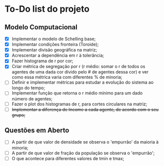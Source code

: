 # To-Do list do projeto

## Modelo Computacional

- [x] Implementar o modelo de Schelling base;
- [x] Implementar condições fronteira (Toroide);
- [x] Implementar divisão geográfica na matriz;
- [x] Acrescentar a dependência em r à tolerância;
- [x] Fazer histograma de r por cor;
- [x] Criar métrica de segregação por r (r médio: somar o r de todos os agentes de uma dada cor divido pelo # de agentes dessa cor) e ver como essa métrica varia com diferentes % de minoria;
- [ ] Definir e implementar métricas para estudar a evolução do sistema ao longo do tempo;
- [ ] Implementar função que retorna o r médio mínimo para um dado número de agentes;
- [ ] Fazer o plot dos histogramas de r, para cortes circulares na matriz;
- [ ] ~~Implementar a diferença de Income a cada agente, de acordo com o seu grupo;~~

## Questões em Aberto

- [ ] A partir de que valor de densidade se observa o 'empurrão' da maioria à minoria;
- [ ] A partir de que valor de fração da população se observa o 'empurrão';
- [ ] O que acontece para diferentes valores de tmin e tmax;
